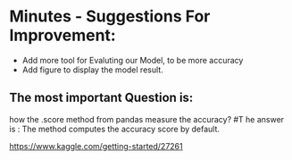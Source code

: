 

# Minutes - Suggestions For Improvement: 

* Add more tool for Evaluting our Model, to be more accuracy
* Add figure to display the model result. 


## The most important Question is:
how the .score method from pandas measure the accuracy?
#T he answer is : 
The method computes the accuracy score by default. 

https://www.kaggle.com/getting-started/27261
